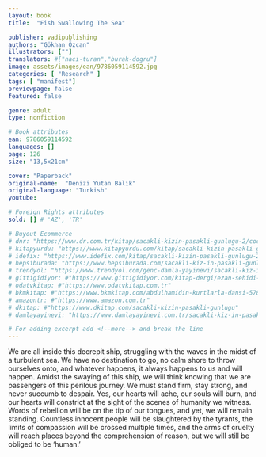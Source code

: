 ```yaml
---
layout: book
title:  "Fish Swallowing The Sea"

publisher: vadipublishing
authors: "Gökhan Özcan"
illustrators: [""]
translators: #["naci-turan","burak-dogru"]
image: assets/images/ean/9786059114592.jpg
categories: [ "Research" ]
tags: [ "manifest"]
previewpage: false
featured: false

genre: adult
type: nonfiction

# Book attributes
ean: 9786059114592
languages: []
page: 126
size: "13,5x21cm"

cover: "Paperback"
original-name:  "Denizi Yutan Balık"
original-language: "Turkish"
youtube:

# Foreign Rights attributes
sold: [] # 'AZ', 'TR'

# Buyout Ecommerce
# dnr: "https://www.dr.com.tr/kitap/sacakli-kizin-pasakli-gunlugu-2/cocuk-ve-genclik/genclik-10-yas/roman-oyku/urunno=0001893059001"
# kitapyurdu: "https://www.kitapyurdu.com/kitap/sacakli-kizin-pasakli-gunlugu-2-/560122.html&filter_name=Sa%C3%A7akl%C4%B1+K%C4%B1z%27%C4%B1n+Pasakl%C4%B1+G%C3%BCnl%C3%BC%C4%9F%C3%BC+2"
# idefix: "https://www.idefix.com/kitap/sacakli-kizin-pasakli-gunlugu-2/cocuk-ve-genclik/genclik-10-yas/roman-oyku/urunno=0001893059001"
# hepsiburada: "https://www.hepsiburada.com/sacakli-kiz-in-pasakli-gunlugu-2-damla-yayinevi-p-HBV000012ER86"
# trendyol: "https://www.trendyol.com/genc-damla-yayinevi/sacakli-kiz-in-pasakli-gunlugu-2-p-54825777"
# gittigidiyor: #"https://www.gittigidiyor.com/kitap-dergi/ezan-sehidi-adnan-menderes_pdp_732728793"
# odatvkitap: #"https://www.odatvkitap.com.tr"
# bkmkitap: #"https://www.bkmkitap.com/abdulhamidin-kurtlarla-dansi-578226"
# amazontr: #"https://www.amazon.com.tr"
# dkitap: #"https://www.dkitap.com/sacakli-kizin-pasakli-gunlugu"
# damlayayinevi: "https://www.damlayayinevi.com.tr/sacakli-kiz-in-pasakli-gunlugu-2-bu-iste-bi-terslik-var"

# For adding excerpt add <!--more--> and break the line
---
```

We are all inside this decrepit ship, struggling
with the waves in the midst of a turbulent sea.
We have no destination to go, no calm shore to
throw ourselves onto, and whatever happens, it
always happens to us and will happen. Amidst the
swaying of this ship, we will think knowing that
we are passengers of this perilous journey. We
must stand firm, stay strong, and never succumb
to despair. Yes, our hearts will ache, our souls will
burn, and our hearts will constrict at the sight of the
scenes of humanity we witness. Words of rebellion
will be on the tip of our tongues, and yet, we will
remain standing. Countless innocent people will
be slaughtered by the tyrants, the limits of compassion will be crossed multiple times, and the arms
of cruelty will reach places beyond the comprehension of reason, but we will still be obliged to be
‘human.’
<!--more--> 

